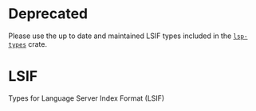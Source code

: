 # Deprecated
Please use the up to date and maintained LSIF types included in the [`lsp-types`](https://crates.io/crates/lsp-types) crate.

# LSIF
Types for Language Server Index Format (LSIF)
